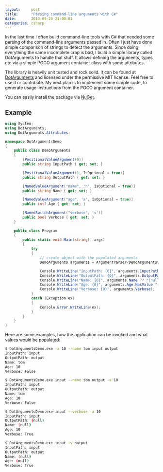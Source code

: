 ```yaml
---
layout:     post
title:      "Parsing command-line arguments with C#"
date:       2013-09-20 21:00:01
categories: csharp
---
```


In the last time I often build command-line tools with C# that needed some parsing of the command-line arguments passed in. Often I just have done simple comparison of strings to detect the arguments. Since doing everything the same incomplete crap is bad, I build a simple library called DotArguments to handle that stuff. It allows defining the arguments, types etc via a simple POCO argument container class with some attributes.

The library is heavily unit tested and rock solid. It can be found at [DotArguments](https://github.com/choffmeister/DotArguments) and licensed under the permissive MIT license. Feel free to use it or contribute. My next plan is to implement some simple code, to generate usage instructions from the POCO argument container.

You can easily install the package via [NuGet](http://www.nuget.org/packages/DotArguments/).

## Example

```csharp
using System;
using DotArguments;
using DotArguments.Attributes;

namespace DotArgumentsDemo
{
    public class DemoArguments
    {
        [PositionalValueArgument(0)]
        public string InputPath { get; set; }

        [PositionalValueArgument(1, IsOptional = true)]
        public string OutputPath { get; set; }

        [NamedValueArgument("name", 'n', IsOptional = true)]
        public string Name { get; set; }

        [NamedValueArgument("age", 'a', IsOptional = true)]
        public int? Age { get; set; }

        [NamedSwitchArgument("verbose", 'v')]
        public bool Verbose { get; set; }
    }

    public class Program
    {
        public static void Main(string[] args)
        {
            try
            {
                // create object with the populated arguments
                DemoArguments arguments = ArgumentParser<DemoArguments>.Parse(args);

                Console.WriteLine("InputPath: {0}", arguments.InputPath ?? "(null)");
                Console.WriteLine("OutputPath: {0}", arguments.OutputPath ?? "(null)");
                Console.WriteLine("Name: {0}", arguments.Name ?? "(null)");
                Console.WriteLine("Age: {0}", arguments.Age.HasValue ? arguments.Age.Value.ToString() : "(null)");
                Console.WriteLine("Verbose: {0}", arguments.Verbose);
            }
            catch (Exception ex)
            {
                Console.Error.WriteLine(ex);
            }
        }
    }
}
```

Here are some examples, how the application can be invoked and what values would be populated:

```bash
$ DotArgumentsDemo.exe -a 10 --name tom input output
InputPath: input
OutputPath: output
Name: tom
Age: 10
Verbose: False
```

```bash
$ DotArgumentsDemo.exe input --name tom output -a 10
InputPath: input
OutputPath: output
Name: tom
Age: 10
Verbose: False
```

```bash
$ DotArgumentsDemo.exe input --verbose -a 10
InputPath: input
OutputPath: (null)
Name: (null)
Age: 10
Verbose: True
```

```bash
$ DotArgumentsDemo.exe input -v output
InputPath: input
OutputPath: output
Name: (null)
Age: (null)
Verbose: True
```

